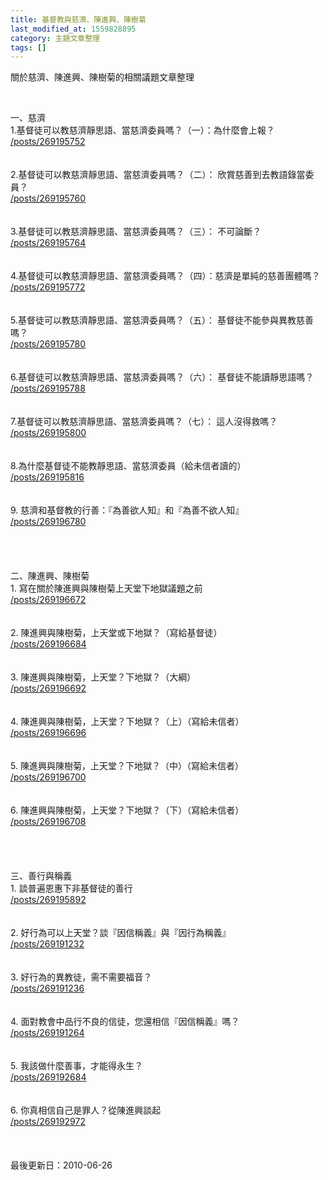 ```yaml
---
title: 基督教與慈濟、陳進興、陳樹菊
last_modified_at: 1559828895
category: 主題文章整理
tags: []
---
```


<p>關於慈濟、陳進興、陳樹菊的相關議題文章整理</p>

<p>&nbsp;</p>

<p><!--more-->一、慈濟<br>
1.基督徒可以教慈濟靜思語、當慈濟委員嗎？（一）：為什麼會上報？<br>
<a href="/posts/269195752">/posts/269195752</a><br>
<br>
<br>
2.基督徒可以教慈濟靜思語、當慈濟委員嗎？（二）： 欣賞慈善到去教語錄當委員？<br>
<a href="/posts/269195760">/posts/269195760</a><br>
<br>
<br>
3.基督徒可以教慈濟靜思語、當慈濟委員嗎？（三）： 不可論斷？<br>
<a href="/posts/269195764">/posts/269195764</a><br>
<br>
<br>
4.基督徒可以教慈濟靜思語、當慈濟委員嗎？（四）：慈濟是單純的慈善團體嗎？<br>
<a href="/posts/269195772">/posts/269195772</a><br>
<br>
<br>
5.基督徒可以教慈濟靜思語、當慈濟委員嗎？（五）： 基督徒不能參與異教慈善嗎？<br>
<a href="/posts/269195780">/posts/269195780</a><br>
<br>
<br>
6.基督徒可以教慈濟靜思語、當慈濟委員嗎？（六）： 基督徒不能讀靜思語嗎？<br>
<a href="/posts/269195788">/posts/269195788</a><br>
<br>
<br>
7.基督徒可以教慈濟靜思語、當慈濟委員嗎？（七）： 這人沒得救嗎？<br>
<a href="/posts/269195800">/posts/269195800</a><br>
<br>
<br>
8.為什麼基督徒不能教靜思語、當慈濟委員（給未信者讀的）<br>
<a href="/posts/269195816">/posts/269195816</a><br>
<br>
<br>
9. 慈濟和基督教的行善：『為善欲人知』和『為善不欲人知』<br>
<a href="/posts/269196780">/posts/269196780</a><br>
<br>
<br>
<br>
<br>
二、陳進興、陳樹菊<br>
1. 寫在關於陳進興與陳樹菊上天堂下地獄議題之前<br>
<a href="/posts/269196672">/posts/269196672</a><br>
<br>
<br>
2. 陳進興與陳樹菊，上天堂或下地獄？（寫給基督徒）<br>
<a href="/posts/269196684">/posts/269196684</a><br>
<br>
<br>
3. 陳進興與陳樹菊，上天堂？下地獄？（大綱）<br>
<a href="/posts/269196692">/posts/269196692</a><br>
<br>
<br>
4. 陳進興與陳樹菊，上天堂？下地獄？（上）（寫給未信者）<br>
<a href="/posts/269196696">/posts/269196696</a><br>
<br>
<br>
5. 陳進興與陳樹菊，上天堂？下地獄？（中）（寫給未信者）<br>
<a href="/posts/269196700">/posts/269196700</a><br>
<br>
<br>
6. 陳進興與陳樹菊，上天堂？下地獄？（下）（寫給未信者）<br>
<a href="/posts/269196708">/posts/269196708</a><br>
<br>
<br>
<br>
<br>
三、善行與稱義<br>
1. 談普遍恩惠下非基督徒的善行<br>
<a href="/posts/269195892">/posts/269195892</a><br>
<br>
<br>
2. 好行為可以上天堂？談『因信稱義』與『因行為稱義』<br>
<a href="/posts/269191232">/posts/269191232</a><br>
<br>
<br>
3. 好行為的異教徒，需不需要福音？<br>
<a href="/posts/269191236">/posts/269191236</a><br>
<br>
<br>
4. 面對教會中品行不良的信徒，您還相信『因信稱義』嗎？<br>
<a href="/posts/269191264">/posts/269191264</a><br>
<br>
<br>
5. 我該做什麼善事，才能得永生？<br>
<a href="/posts/269192684">/posts/269192684</a><br>
<br>
<br>
6. 你真相信自己是罪人？從陳進興談起<br>
<a href="/posts/269192972">/posts/269192972</a><br>
<br>
<br>
<br>
最後更新日：2010-06-26</p>

